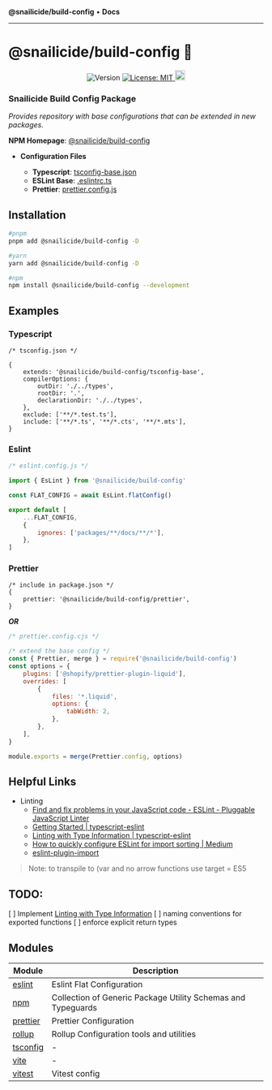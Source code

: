 **@snailicide/build-config** • **Docs**

---

# @snailicide/build-config 🐌

<p align="center">
	<img alt="Version" src="https://img.shields.io/npm/v/@snailicide/build-config"/>
	<a href="#" target="_blank">
		<img alt="License: MIT" src="https://img.shields.io/npm/l/@snailicide/build-config"/>
	</a>
	<a href="#" target="_blank">
		<img alt="Typescript" height="20px" src="https://img.shields.io/badge/typescript-%23007ACC.svg?style=for-the-badge&logo=typescript&logoColor=white"/>
	</a>
</p>

### Snailicide Build Config Package

_Provides repository with base configurations that can be extended in new packages._

**NPM Homepage**: [@snailicide/build-config](https://www.npmjs.com/package/@snailicide/build-config)

-   **Configuration Files**

    -   **Typescript**: [tsconfig-base.json](_media/tsconfig-base.json)
    -   **ESLint Base**: [.eslintrc.ts](./.eslintrc.ts)
    -   **Prettier**: [prettier.config.js](./prettier.config.js)

## Installation

```sh
#pnpm
pnpm add @snailicide/build-config -D

#yarn
yarn add @snailicide/build-config -D

#npm
npm install @snailicide/build-config --development
```

## Examples

### Typescript

```json5
/* tsconfig.json */

{
    extends: '@snailicide/build-config/tsconfig-base',
    compilerOptions: {
        outDir: './../types',
        rootDir: '.',
        declarationDir: './../types',
    },
    exclude: ['**/*.test.ts'],
    include: ['**/*.ts', '**/*.cts', '**/*.mts'],
}
```

### Eslint

```js
/* eslint.config.js */

import { EsLint } from '@snailicide/build-config'

const FLAT_CONFIG = await EsLint.flatConfig()

export default [
    ...FLAT_CONFIG,
    {
        ignores: ['packages/**/docs/**/*'],
    },
]
```

### Prettier

```json5
/* include in package.json */
{
    prettier: '@snailicide/build-config/prettier',
}
```

**_OR_**

```js
/* prettier.config.cjs */

/* extend the base config */
const { Prettier, merge } = require('@snailicide/build-config')
const options = {
    plugins: ['@shopify/prettier-plugin-liquid'],
    overrides: [
        {
            files: '*.liquid',
            options: {
                tabWidth: 2,
            },
        },
    ],
}

module.exports = merge(Prettier.config, options)
```

## Helpful Links

-   Linting
    -   [Find and fix problems in your JavaScript code - ESLint - Pluggable JavaScript Linter](https://eslint.org/)
    -   [Getting Started | typescript-eslint](https://typescript-eslint.io/getting-started/)
    -   [Linting with Type Information | typescript-eslint](https://typescript-eslint.io/getting-started/typed-linting)
    -   [How to quickly configure ESLint for import sorting | Medium](https://medium.com/@diballesteros/how-to-quickly-configure-eslint-for-import-sorting-3a4017bd4853)
    -   [eslint-plugin-import](https://www.npmjs.com/package/eslint-plugin-import)

> Note: to transpile to (var and no arrow functions use target = ES5

## TODO:

[ ] Implement [Linting with Type Information](https://typescript-eslint.io/getting-started/typed-linting) [ ] naming conventions for exported functions [ ] enforce explicit return types

## Modules

| Module | Description |
| --- | --- |
| [eslint](eslint/README.md) | Eslint Flat Configuration |
| [npm](npm/README.md) | Collection of Generic Package Utility Schemas and Typeguards |
| [prettier](prettier/README.md) | Prettier Configuration |
| [rollup](rollup/README.md) | Rollup Configuration tools and utilities |
| [tsconfig](tsconfig/README.md) | - |
| [vite](vite/README.md) | - |
| [vitest](vitest/README.md) | Vitest config |
